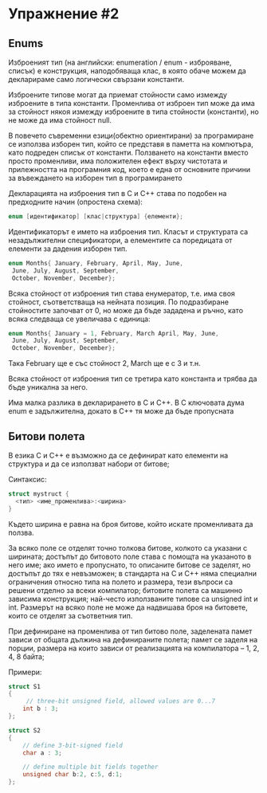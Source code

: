 # Упражнение #2 

## Enums

Изброеният тип (на английски: enumeration / enum - изброяване, списък) е конструкция, наподобяваща клас, в която обаче можем да декларираме само логически свързани константи.

Изброените типове могат да приемат стойности само измежду изброените в типа константи. Променлива от изброен тип може да има за стойност някоя измежду изброените в типа стойности (константи), но не може да има стойност null.

В повечето съвременни езици(обектно ориентирани) за програмиране се използва изборен тип, който се представя в паметта на компютъра, като подреден списък от константи. Ползването на константи вместо просто променливи, има положителен ефект върху чистотата и прилежността на програмния код, което е една от основните причини за въвеждането на изборен тип в програмирането

Декларацията на изброения тип в C и C++ става по подобен на предходните начин (опростена схема):

```c++
enum [идентификатор] [клас|структура] {елемeнти};
```

Идентификаторът е името на изброения тип. Класът и структурата са незадължителни спецификатори, а елементите са поредицата от елементи за дадения изборен тип.

```c++
enum Months{ January, February, April, May, June,
 June, July, August, September,
 October, November, December};
```

Всяка стойност от изброения тип става енумератор, т.е. има своя стойност, съответстваща на нейната позиция. По подразбиране стойностите започват от 0, но може да бъде зададена и ръчно, като всяка следваща се увеличава с единица:

```c++
enum Months{ January = 1, February, March April, May, June,
 June, July, August, September,
 October, November, December};
```

Така February ще е със стойност 2, March ще е с 3 и т.н.

Всяка стойност от изброения тип се третира като константа и трябва да бъде уникална за него.

Има малка разлика в декларирането в C и C++. В C ключовата дума enum е задължителна, докато в C++ тя може да бъде пропусната

## Битови полета

В езика C и C++ е възможно да се дефинират като елементи на структура и да се използват набори от битове;

Синтаксис:

```c++
struct mystruct {
  <тип> <име_променлива>:<ширина>
}
```

Където ширина е равна на броя битове, който искате променливата да ползва.

За всяко поле се отделят точно толкова битове, колкото са указани с ширината; достъпът до битовото поле става с помощта на указаното в него име; ако името е пропуснато, то описаните битове се заделят, но достъпът до тях е невъзможен; в стандарта на C и C++ няма специални ограничения относно типа на полето и размера, тези въпроси са решени отделно за всеки компилатор; битовите полета са машинно зависима конструкция; най-често използваните типове са unsigned int и int.
Размерът на всяко поле не може да надвишава броя на битовете, които се отделят за съответния тип.

При дефиниране на променлива от тип битово поле, заделената памет зависи от общата дължина на дефинираните полета; памет се заделя на порции, размера на които зависи от реализацията на компилатора – 1, 2, 4, 8 байта;

Примери:

```c++
struct S1
{
     // three-bit unsigned field, allowed values are 0...7
    int b : 3;
};
```

```c++
struct S2
{
    // define 3-bit-signed field
    char a : 3;

    // define multiple bit fields together
    unsigned char b:2, c:5, d:1;
};
